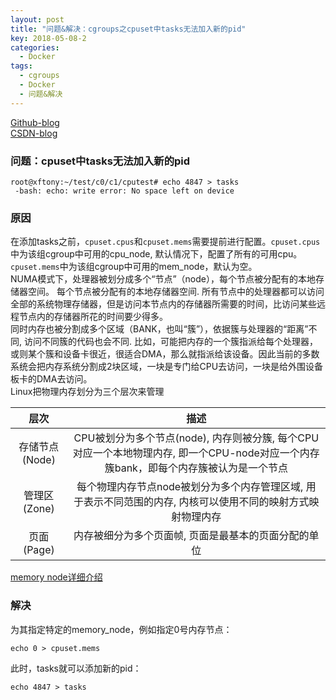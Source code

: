 ```yaml
---
layout: post
title: "问题&解决：cgroups之cpuset中tasks无法加入新的pid"
key: 2018-05-08-2
categories:
  - Docker
tags:
  - cgroups
  - Docker
  - 问题&解决
---
```



[Github-blog](https://xftony.github.io/all.html)      
[CSDN-blog](https://blog.csdn.net/xftony)

### 问题：cpuset中tasks无法加入新的pid    

	root@xftony:~/test/c0/c1/cputest# echo 4847 > tasks  
     -bash: echo: write error: No space left on device
<!--more-->  
### 原因   

在添加tasks之前，`cpuset.cpus`和`cpuset.mems`需要提前进行配置。`cpuset.cpus`中为该组cgroup中可用的cpu_node, 默认情况下，配置了所有的可用cpu。`cpuset.mems`中为该组cgroup中可用的mem_node，默认为空。   
NUMA模式下，处理器被划分成多个“节点”（node），每个节点被分配有的本地存储器空间。 每个节点被分配有的本地存储器空间. 所有节点中的处理器都可以访问全部的系统物理存储器，但是访问本节点内的存储器所需要的时间，比访问某些远程节点内的存储器所花的时间要少得多。      
同时内存也被分割成多个区域（BANK，也叫“簇”），依据簇与处理器的“距离”不同, 访问不同簇的代码也会不同. 比如，可能把内存的一个簇指派给每个处理器，或则某个簇和设备卡很近，很适合DMA，那么就指派给该设备。因此当前的多数系统会把内存系统分割成2块区域，一块是专门给CPU去访问，一块是给外围设备板卡的DMA去访问。    
Linux把物理内存划分为三个层次来管理    

|    层次          |   描述   |     
|:--------------:|:---------------:|   
| 存储节点(Node)   | CPU被划分为多个节点(node), 内存则被分簇, 每个CPU对应一个本地物理内存, 即一个CPU-node对应一个内存簇bank，即每个内存簇被认为是一个节点 |      
| 管理区(Zone)	    |每个物理内存节点node被划分为多个内存管理区域, 用于表示不同范围的内存, 内核可以使用不同的映射方式映射物理内存 |  
| 页面(Page)	     | 内存被细分为多个页面帧, 页面是最基本的页面分配的单位　|    

[memory node详细介绍](https://blog.csdn.net/gatieme/article/details/52384075) 

### 解决    

为其指定特定的memory_node，例如指定0号内存节点：    
 
    echo 0 > cpuset.mems

此时，tasks就可以添加新的pid：   

    echo 4847 > tasks 

  